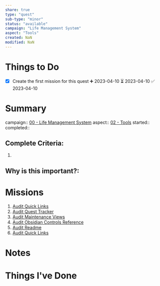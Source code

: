 ```yaml
---
share: true
type: "quest"
sub-type: "minor"
status: "available"
campaign: "Life Management System"
aspect: "Tools"
created: NaN 
modified: NaN
---
```

 
 
# Things to Do
- [x] Create the first mission for this quest ➕ 2023-04-10 ⏳ 2023-04-10 ✅ 2023-04-10
# Summary
campaign:: [00 - Life Management System](../00%20-%20Life%20Management%20System.md)
aspect:: [02 - Tools](./02%20-%20Tools.md)
started:: 
completed::
## Complete Criteria:
1. 

## Why is this important?:

# Missions
1. [Audit Quick Links](./Audit%20Quick%20Links.md)
2. [Audit Quest Tracker](./Audit%20Quest%20Tracker.md)
3. [Audit Maintenance Views](./Audit%20Maintenance%20Views.md)
4. [Audit Obsidian Controls Reference](./Audit%20Obsidian%20Controls%20Reference.md)
5. [Audit Readme](./Audit%20Readme.md)
6. [Audit Quick Links](./Audit%20Quick%20Links.md)

# Notes

# Things I've Done